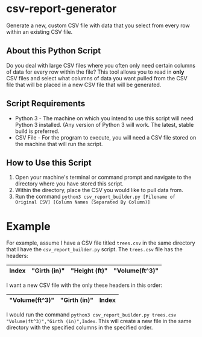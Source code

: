 # csv-report-generator
Generate a new, custom CSV file with data that you select from every row within an existing CSV file. 

## About this Python Script
Do you deal with large CSV files where you often only need certain columns of data for every row within the file? This tool allows you to read in **only** CSV files and select what columns of data you want pulled from the CSV file that will be placed in a new CSV file that will be generated.

## Script Requirements
* Python 3 - The machine on which you intend to use this script will need Python 3 installed. (Any version of Python 3 will work. The latest, stable build is preferred. 
* CSV File - For the program to execute, you will need a CSV file stored on the machine that will run the script. 

## How to Use this Script
1. Open your machine's terminal or command prompt and navigate to the directory where you have stored this script. 
1. Within the directory, place the CSV you would like to pull data from.
1. Run the command `python3 csv_report_builder.py [Filename of Original CSV] [Column Names (Separated By Column)]`

# Example 
For example, assume I have a CSV file titled `trees.csv` in the same directory that I have the `csv_report_builder.py` script. The `trees.csv` file has the headers:

| Index | "Girth (in)"| "Height (ft)" | "Volume(ft^3)" |
| ----- | ----------- | ------------- | -------------- |

I want a new CSV file with the only these headers in this order:

| "Volume(ft^3)" | "Girth (in)" | Index |
| -------------- | ------------ | ----- |

I would run the command `python3 csv_report_builder.py trees.csv "Volume(ft^3)","Girth (in)",Index`. This will create a new file in the same directory with the specified columns in the specified order.
